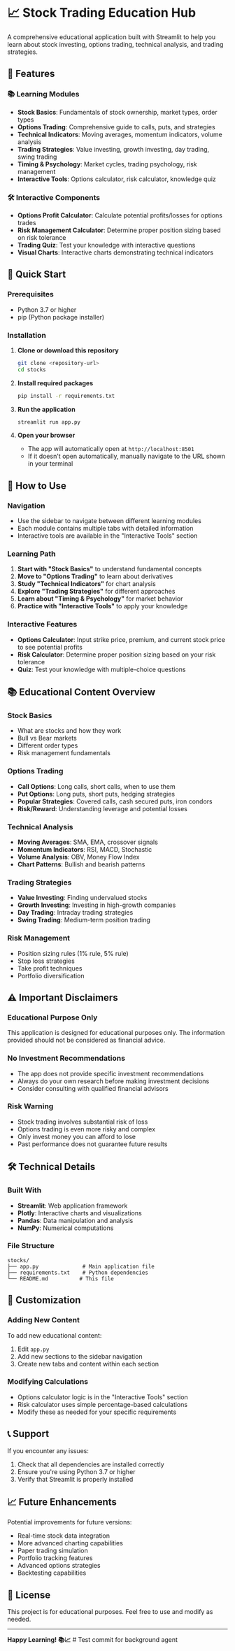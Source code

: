 # 📈 Stock Trading Education Hub

A comprehensive educational application built with Streamlit to help you learn about stock investing, options trading, technical analysis, and trading strategies.

## 🎯 Features

### 📚 Learning Modules
- **Stock Basics**: Fundamentals of stock ownership, market types, order types
- **Options Trading**: Comprehensive guide to calls, puts, and strategies
- **Technical Indicators**: Moving averages, momentum indicators, volume analysis
- **Trading Strategies**: Value investing, growth investing, day trading, swing trading
- **Timing & Psychology**: Market cycles, trading psychology, risk management
- **Interactive Tools**: Options calculator, risk calculator, knowledge quiz

### 🛠️ Interactive Components
- **Options Profit Calculator**: Calculate potential profits/losses for options trades
- **Risk Management Calculator**: Determine proper position sizing based on risk tolerance
- **Trading Quiz**: Test your knowledge with interactive questions
- **Visual Charts**: Interactive charts demonstrating technical indicators

## 🚀 Quick Start

### Prerequisites
- Python 3.7 or higher
- pip (Python package installer)

### Installation

1. **Clone or download this repository**
   ```bash
   git clone <repository-url>
   cd stocks
   ```

2. **Install required packages**
   ```bash
   pip install -r requirements.txt
   ```

3. **Run the application**
   ```bash
   streamlit run app.py
   ```

4. **Open your browser**
   - The app will automatically open at `http://localhost:8501`
   - If it doesn't open automatically, manually navigate to the URL shown in your terminal

## 📖 How to Use

### Navigation
- Use the sidebar to navigate between different learning modules
- Each module contains multiple tabs with detailed information
- Interactive tools are available in the "Interactive Tools" section

### Learning Path
1. **Start with "Stock Basics"** to understand fundamental concepts
2. **Move to "Options Trading"** to learn about derivatives
3. **Study "Technical Indicators"** for chart analysis
4. **Explore "Trading Strategies"** for different approaches
5. **Learn about "Timing & Psychology"** for market behavior
6. **Practice with "Interactive Tools"** to apply your knowledge

### Interactive Features
- **Options Calculator**: Input strike price, premium, and current stock price to see potential profits
- **Risk Calculator**: Determine proper position sizing based on your risk tolerance
- **Quiz**: Test your knowledge with multiple-choice questions

## 📚 Educational Content Overview

### Stock Basics
- What are stocks and how they work
- Bull vs Bear markets
- Different order types
- Risk management fundamentals

### Options Trading
- **Call Options**: Long calls, short calls, when to use them
- **Put Options**: Long puts, short puts, hedging strategies
- **Popular Strategies**: Covered calls, cash secured puts, iron condors
- **Risk/Reward**: Understanding leverage and potential losses

### Technical Analysis
- **Moving Averages**: SMA, EMA, crossover signals
- **Momentum Indicators**: RSI, MACD, Stochastic
- **Volume Analysis**: OBV, Money Flow Index
- **Chart Patterns**: Bullish and bearish patterns

### Trading Strategies
- **Value Investing**: Finding undervalued stocks
- **Growth Investing**: Investing in high-growth companies
- **Day Trading**: Intraday trading strategies
- **Swing Trading**: Medium-term position trading

### Risk Management
- Position sizing rules (1% rule, 5% rule)
- Stop loss strategies
- Take profit techniques
- Portfolio diversification

## ⚠️ Important Disclaimers

### Educational Purpose Only
This application is designed for educational purposes only. The information provided should not be considered as financial advice.

### No Investment Recommendations
- The app does not provide specific investment recommendations
- Always do your own research before making investment decisions
- Consider consulting with qualified financial advisors

### Risk Warning
- Stock trading involves substantial risk of loss
- Options trading is even more risky and complex
- Only invest money you can afford to lose
- Past performance does not guarantee future results

## 🛠️ Technical Details

### Built With
- **Streamlit**: Web application framework
- **Plotly**: Interactive charts and visualizations
- **Pandas**: Data manipulation and analysis
- **NumPy**: Numerical computations

### File Structure
```
stocks/
├── app.py              # Main application file
├── requirements.txt    # Python dependencies
└── README.md          # This file
```

## 🔧 Customization

### Adding New Content
To add new educational content:
1. Edit `app.py`
2. Add new sections to the sidebar navigation
3. Create new tabs and content within each section

### Modifying Calculations
- Options calculator logic is in the "Interactive Tools" section
- Risk calculator uses simple percentage-based calculations
- Modify these as needed for your specific requirements

## 📞 Support

If you encounter any issues:
1. Check that all dependencies are installed correctly
2. Ensure you're using Python 3.7 or higher
3. Verify that Streamlit is properly installed

## 📈 Future Enhancements

Potential improvements for future versions:
- Real-time stock data integration
- More advanced charting capabilities
- Paper trading simulation
- Portfolio tracking features
- Advanced options strategies
- Backtesting capabilities

## 📄 License

This project is for educational purposes. Feel free to use and modify as needed.

---

**Happy Learning! 📚📈** # Test commit for background agent
